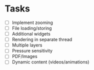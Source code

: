# Tasks

- [ ] Implement zooming
- [ ] File loading/storing
- [ ] Additional widgets
- [ ] Rendering in separate thread
- [ ] Multiple layers
- [ ] Pressure sensitivity
- [ ] PDF/Images
- [ ] Dynamic content (videos/animations)